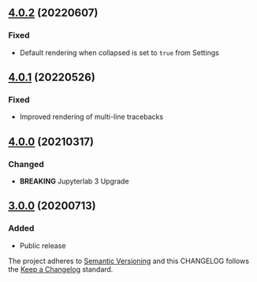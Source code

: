 ## [4.0.2](https://github.com/deshaw/jupyterlab-skip-traceback/compare/v4.0.1...v4.0.2) (20220607)

### Fixed

- Default rendering when collapsed is set to `true` from Settings

## [4.0.1](https://github.com/deshaw/jupyterlab-skip-traceback/compare/v4.0.0...v4.0.1) (20220526)

### Fixed

- Improved rendering of multi-line tracebacks

## [4.0.0](https://github.com/deshaw/jupyterlab-skip-traceback/compare/v3.0.0...v4.0.0) (20210317)

### Changed

- **BREAKING** Jupyterlab 3 Upgrade

## [3.0.0](https://github.com/deshaw/jupyterlab-skip-traceback/compare/v3.0.0...v3.0.0) (20200713)

### Added

- Public release

The project adheres to [Semantic Versioning](https://semver.org/spec/v2.0.0.html) and
this CHANGELOG follows the [Keep a Changelog](https://keepachangelog.com/en/1.0.0/) standard.
